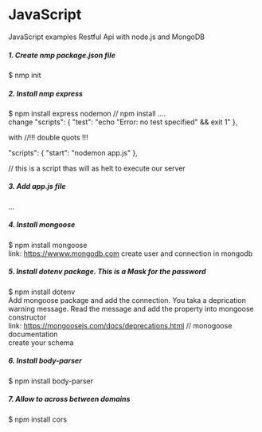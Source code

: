 # JavaScript
JavaScript examples Restful Api with node.js and MongoDB <br/>
##### 1. Create nmp package.json file 
$ nmp init
##### 2. Install nmp express
$ npm install express nodemon // npm install <package name> <next package> .... </br> 
change 
  "scripts": {
    "test": "echo \"Error: no test specified\" && exit 1"
  },
  
  with //!!! double quots !!!
  
  "scripts": {
    "start": "nodemon app.js"
  },
  
// this is a script thas will as helt to execute our server
##### 3. Add app.js file 
...
##### 4. Install mongoose
$ npm install mongoose </br>
link: https://wwww.mongodb.com
create user and connection in mongodb 
##### 5. Install dotenv package. This is a Mask for the password
$ npm install dotenv </br>
Add mongoose package and add the connection. You taka a deprication warning message. Read the message and add the property into mongoose constructor </br>
link: https://mongoosejs.com/docs/deprecations.html // monogoose documentation </br>
create your schema</br>
##### 6. Install body-parser
$ npm install body-parser </br>
##### 7. Allow to across between domains
$ npm install cors
